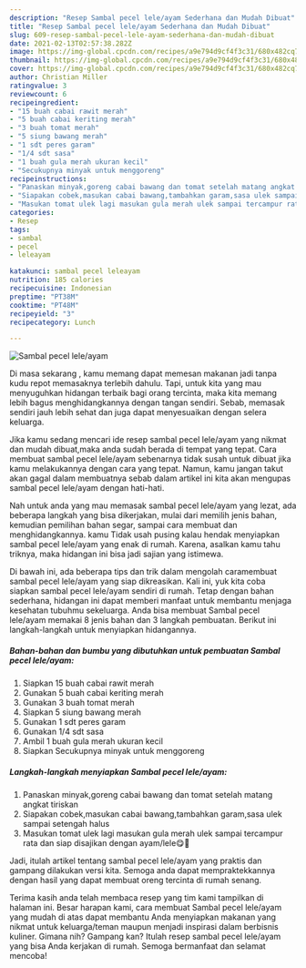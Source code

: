 ```yaml
---
description: "Resep Sambal pecel lele/ayam Sederhana dan Mudah Dibuat"
title: "Resep Sambal pecel lele/ayam Sederhana dan Mudah Dibuat"
slug: 609-resep-sambal-pecel-lele-ayam-sederhana-dan-mudah-dibuat
date: 2021-02-13T02:57:38.282Z
image: https://img-global.cpcdn.com/recipes/a9e794d9cf4f3c31/680x482cq70/sambal-pecel-leleayam-foto-resep-utama.jpg
thumbnail: https://img-global.cpcdn.com/recipes/a9e794d9cf4f3c31/680x482cq70/sambal-pecel-leleayam-foto-resep-utama.jpg
cover: https://img-global.cpcdn.com/recipes/a9e794d9cf4f3c31/680x482cq70/sambal-pecel-leleayam-foto-resep-utama.jpg
author: Christian Miller
ratingvalue: 3
reviewcount: 6
recipeingredient:
- "15 buah cabai rawit merah"
- "5 buah cabai keriting merah"
- "3 buah tomat merah"
- "5 siung bawang merah"
- "1 sdt peres garam"
- "1/4 sdt sasa"
- "1 buah gula merah ukuran kecil"
- "Secukupnya minyak untuk menggoreng"
recipeinstructions:
- "Panaskan minyak,goreng cabai bawang dan tomat setelah matang angkat tiriskan"
- "Siapakan cobek,masukan cabai bawang,tambahkan garam,sasa ulek sampai setengah halus"
- "Masukan tomat ulek lagi masukan gula merah ulek sampai tercampur rata dan siap disajikan dengan ayam/lele😋🙏"
categories:
- Resep
tags:
- sambal
- pecel
- leleayam

katakunci: sambal pecel leleayam 
nutrition: 185 calories
recipecuisine: Indonesian
preptime: "PT38M"
cooktime: "PT48M"
recipeyield: "3"
recipecategory: Lunch

---
```



![Sambal pecel lele/ayam](https://img-global.cpcdn.com/recipes/a9e794d9cf4f3c31/680x482cq70/sambal-pecel-leleayam-foto-resep-utama.jpg)

Di masa  sekarang , kamu memang dapat memesan makanan jadi tanpa kudu repot memasaknya terlebih dahulu. Tapi, untuk kita yang mau menyuguhkan hidangan terbaik bagi orang tercinta, maka kita memang lebih bagus menghidangkannya dengan tangan sendiri. Sebab, memasak sendiri jauh lebih sehat dan juga dapat menyesuaikan dengan selera keluarga.

Jika kamu sedang mencari ide resep sambal pecel lele/ayam yang nikmat dan mudah dibuat,maka anda sudah berada di tempat yang tepat. Cara membuat sambal pecel lele/ayam  sebenarnya tidak susah untuk dibuat jika kamu melakukannya dengan cara yang tepat. Namun, kamu jangan takut akan gagal dalam membuatnya 
sebab dalam artikel ini kita akan mengupas sambal pecel lele/ayam dengan hati-hati.  



Nah untuk anda yang mau memasak sambal pecel lele/ayam yang lezat, ada beberapa langkah yang bisa dikerjakan, mulai dari memilih jenis bahan, kemudian pemilihan bahan segar, sampai cara membuat dan menghidangkannya. kamu Tidak usah pusing kalau hendak menyiapkan sambal pecel lele/ayam yang enak di rumah. Karena, asalkan kamu  tahu triknya, maka hidangan ini bisa jadi sajian yang istimewa.

Di bawah ini, ada beberapa tips dan trik dalam mengolah caramembuat sambal pecel lele/ayam yang siap dikreasikan. Kali ini, yuk kita coba siapkan sambal pecel lele/ayam sendiri di rumah. Tetap dengan bahan sederhana, hidangan ini dapat memberi manfaat untuk membantu menjaga kesehatan tubuhmu sekeluarga. Anda bisa membuat Sambal pecel lele/ayam memakai 8 jenis bahan dan 3 langkah pembuatan. Berikut ini langkah-langkah untuk menyiapkan hidangannya.

<!--inarticleads1-->

##### Bahan-bahan dan bumbu yang dibutuhkan untuk pembuatan Sambal pecel lele/ayam:

1. Siapkan 15 buah cabai rawit merah
1. Gunakan 5 buah cabai keriting merah
1. Gunakan 3 buah tomat merah
1. Siapkan 5 siung bawang merah
1. Gunakan 1 sdt peres garam
1. Gunakan 1/4 sdt sasa
1. Ambil 1 buah gula merah ukuran kecil
1. Siapkan Secukupnya minyak untuk menggoreng




<!--inarticleads2-->

##### Langkah-langkah menyiapkan Sambal pecel lele/ayam:

1. Panaskan minyak,goreng cabai bawang dan tomat setelah matang angkat tiriskan
1. Siapakan cobek,masukan cabai bawang,tambahkan garam,sasa ulek sampai setengah halus
1. Masukan tomat ulek lagi masukan gula merah ulek sampai tercampur rata dan siap disajikan dengan ayam/lele😋🙏




Jadi, itulah artikel tentang  sambal pecel lele/ayam  yang praktis dan gampang dilakukan versi kita. Semoga anda dapat mempraktekkannya dengan hasil yang dapat membuat oreng tercinta di rumah senang. 

Terima kasih anda telah membaca resep yang tim kami tampilkan di halaman ini. Besar harapan kami, cara membuat  Sambal pecel lele/ayam yang mudah di atas dapat membantu Anda menyiapkan makanan yang nikmat untuk keluarga/teman maupun menjadi inspirasi dalam berbisnis kuliner. Gimana nih? Gampang kan? Itulah resep sambal pecel lele/ayam yang bisa Anda kerjakan di rumah. Semoga bermanfaat dan selamat mencoba!

